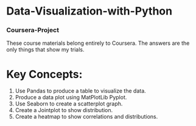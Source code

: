 # Data-Visualization-with-Python
### Coursera-Project

These course materials belong entirely to Coursera. The answers are the only things that show my trials.


Key Concepts:
===============
1) Use Pandas to produce a table to visualize the data.
2) Produce a data plot using MatPlotLib Pyplot.
3) Use Seaborn to create a scatterplot graph.
4) Create a Jointplot to show distribution.
5) Create a heatmap to show correlations and distributions.
